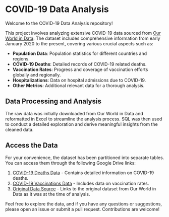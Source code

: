 # COVID-19 Data Analysis

Welcome to the COVID-19 Data Analysis repository!

This project involves analyzing extensive COVID-19 data sourced from [Our World in Data](https://ourworldindata.org/covid-deaths). The dataset includes comprehensive information from early January 2020 to the present, covering various crucial aspects such as:

- **Population Data**: Population statistics for different countries and regions.
- **COVID-19 Deaths**: Detailed records of COVID-19 related deaths.
- **Vaccination Rates**: Progress and coverage of vaccination efforts globally and regionally.
- **Hospitalizations**: Data on hospital admissions due to COVID-19.
- **Other Metrics**: Additional relevant data for a thorough analysis.

## Data Processing and Analysis

The raw data was initially downloaded from Our World in Data and reformatted in Excel to streamline the analysis process. SQL was then used to conduct a detailed exploration and derive meaningful insights from the cleaned data.

## Access the Data

For your convenience, the dataset has been partitioned into separate tables. You can access them through the following Google Drive links:

1. [COVID-19 Deaths Data](https://docs.google.com/spreadsheets/d/18iCjHTiK1BkpzNzWHSIDGGcDw-naGdIx/edit?usp=sharing&ouid=116300497724027071214&rtpof=true&sd=true) - Contains detailed information on COVID-19 deaths.
2. [COVID-19 Vaccinations Data](https://docs.google.com/spreadsheets/d/1YbphL89lmd7Tslin4oLaR6_81egjkJYI/edit?usp=sharing&ouid=116300497724027071214&rtpof=true&sd=true) - Includes data on vaccination rates.
3. [Original Data Source](https://docs.google.com/spreadsheets/d/1rffdGxJ8w98276hSFkV-V6XgZ4FkwlPg/edit?usp=sharing&ouid=116300497724027071214&rtpof=true&sd=true) - Links to the original dataset from Our World in Data as it was at the time of analysis.

Feel free to explore the data, and if you have any questions or suggestions, please open an issue or submit a pull request. Contributions are welcome!
